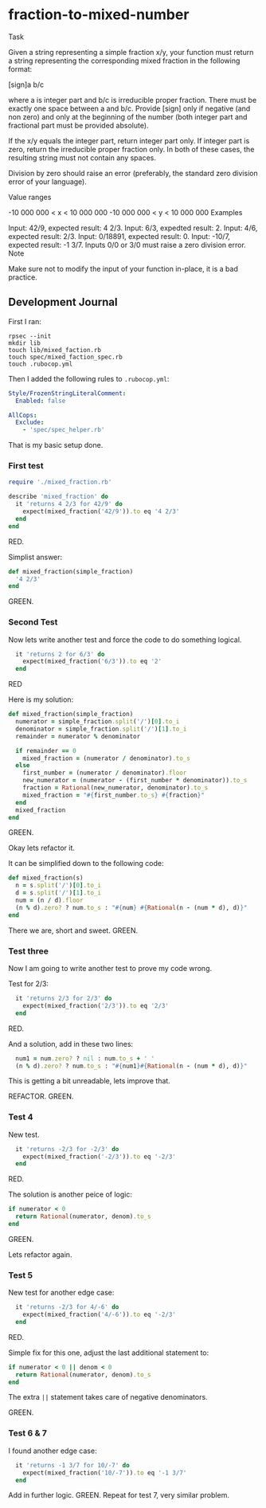 # fraction-to-mixed-number

Task

Given a string representing a simple fraction x/y, your function must return a string representing the corresponding mixed fraction in the following format:

[sign]a b/c

where a is integer part and b/c is irreducible proper fraction. There must be exactly one space between a and b/c. Provide [sign] only if negative (and non zero) and only at the beginning of the number (both integer part and fractional part must be provided absolute).

If the x/y equals the integer part, return integer part only. If integer part is zero, return the irreducible proper fraction only. In both of these cases, the resulting string must not contain any spaces.

Division by zero should raise an error (preferably, the standard zero division error of your language).

Value ranges

-10 000 000 < x < 10 000 000
-10 000 000 < y < 10 000 000
Examples

Input: 42/9, expected result: 4 2/3.
Input: 6/3, expedted result: 2.
Input: 4/6, expected result: 2/3.
Input: 0/18891, expected result: 0.
Input: -10/7, expected result: -1 3/7.
Inputs 0/0 or 3/0 must raise a zero division error.
Note

Make sure not to modify the input of your function in-place, it is a bad practice.


## Development Journal

First I ran:
```
rpsec --init
mkdir lib
touch lib/mixed_faction.rb
touch spec/mixed_faction_spec.rb
touch .rubocop.yml
```

Then I added the following rules to ```.rubocop.yml```:
```yml
Style/FrozenStringLiteralComment:
  Enabled: false

AllCops:
  Exclude:
    - 'spec/spec_helper.rb'
```

That is my basic setup done.

### First test

```ruby
require './mixed_fraction.rb'

describe 'mixed_fraction' do
  it 'returns 4 2/3 for 42/9' do
    expect(mixed_fraction('42/9')).to eq '4 2/3'
  end
end
```

RED.

Simplist answer:

```ruby
def mixed_fraction(simple_fraction)
  '4 2/3'
end
```

GREEN.

### Second Test

Now lets write another test and force the code to do something logical.

```ruby
  it 'returns 2 for 6/3' do
    expect(mixed_fraction('6/3')).to eq '2'
  end
```

RED

Here is my solution:

```ruby
def mixed_fraction(simple_fraction)
  numerator = simple_fraction.split('/')[0].to_i
  denominator = simple_fraction.split('/')[1].to_i
  remainder = numerator % denominator

  if remainder == 0
    mixed_fraction = (numerator / denominator).to_s
  else 
    first_number = (numerator / denominator).floor
    new_numerator = (numerator - (first_number * denominator)).to_s
    fraction = Rational(new_numerator, denominator).to_s
    mixed_fraction = "#{first_number.to_s} #{fraction}"
  end
  mixed_fraction
end
```

GREEN.

Okay lets refactor it.

It can be simplified down to the following code:

```ruby
def mixed_fraction(s)
  n = s.split('/')[0].to_i
  d = s.split('/')[1].to_i
  num = (n / d).floor
  (n % d).zero? ? num.to_s : "#{num} #{Rational(n - (num * d), d)}"
end
```

There we are, short and sweet. GREEN.

### Test three

Now I am going to write another test to prove my code wrong.

Test for 2/3:

```ruby 
  it 'returns 2/3 for 2/3' do
    expect(mixed_fraction('2/3')).to eq '2/3'
  end
```

RED.

And a solution, add in these two lines:

```ruby
  num1 = num.zero? ? nil : num.to_s + ' '
  (n % d).zero? ? num.to_s : "#{num1}#{Rational(n - (num * d), d)}"
```

This is getting a bit unreadable, lets improve that.

REFACTOR. GREEN.

### Test 4

New test.

```ruby
  it 'returns -2/3 for -2/3' do
    expect(mixed_fraction('-2/3')).to eq '-2/3'
  end
```

RED.

The solution is another peice of logic: 

```ruby
if numerator < 0
  return Rational(numerator, denom).to_s
end
```

GREEN.

Lets refactor again.

### Test 5

New test for another edge case:

```ruby
  it 'returns -2/3 for 4/-6' do
    expect(mixed_fraction('4/-6')).to eq '-2/3'
  end
```

RED.

Simple fix for this one, adjust the last additional statement to:

```ruby
if numerator < 0 || denom < 0
  return Rational(numerator, denom).to_s
end
```
The extra ```||``` statement takes care of negative denominators.

GREEN.

### Test 6 & 7

I found another edge case:

```ruby
  it 'returns -1 3/7 for 10/-7' do
    expect(mixed_fraction('10/-7')).to eq '-1 3/7'
  end
```

Add in further logic. GREEN.
Repeat for test 7, very similar problem.


